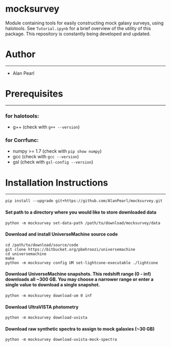 # mocksurvey

Module containing tools for easily constructing mock galaxy surveys, using halotools. See `Tutorial.ipynb` for a brief overview of the utility of this package. This repository is constantly being developed and updated.

# Author
___
- Alan Pearl

# Prerequisites
___
### for halotools:
- g++ (check with `g++ --version`)
### for Corrfunc:
- numpy >= 1.7 (check with `pip show numpy`)
- gcc (check with `gcc --version`)
- gsl (check with `gsl-config --version`)

# Installation Instructions
___
```
pip install --upgrade git+https://github.com/AlanPearl/mocksurvey.git
```
<!--
```
cd /path/to/download/source/code
git clone https://github.com/AlanPearl/mocksurvey
pip install ./mocksurvey
```
-->

#### Set path to a directory where you would like to store downloaded data
```
python -m mocksurvey set-data-path /path/to/download/mocksurvey/data
```
#### Download and install UniverseMachine source code
```
cd /path/to/download/source/code
git clone https://bitbucket.org/pbehroozi/universemachine
cd universemachine
make
python -m mocksurvey config UM set-lightcone-executable ./lightcone
```
#### Download UniverseMachine snapshots. This redshift range (0 - inf) downloads all ~300 GB. You may choose a narrower range or enter a single value to download a single snapshot.
```
python -m mocksurvey download-um 0 inf
```
#### Download UltraVISTA photometry
```
python -m mocksurvey download-uvista
```
#### Download raw synthetic spectra to assign to mock galaxies (~30 GB)
```
python -m mocksurvey download-uvista-mock-spectra
```

<!-- Deprecated -->
<!-- 
#### If you would like to run halotools models, using the SMDPL simulation
```
cd /path/to/download/source/code
bash mocksurvey/get_smdpl
```
-->
